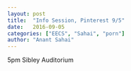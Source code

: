 ```yaml
---
layout: post
title:  "Info Session, Pinterest 9/5"
date:   2016-09-05
categories: ["EECS", "Sahai", "porn"]
author: "Anant Sahai"
---
```

5pm Sibley Auditorium
